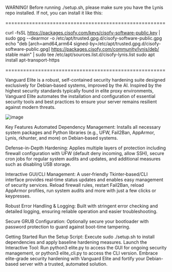 WARNING! Before running ./setup.sh, please make sure you have the Lynis repo installed. If not, you can install it like this:

======================================================

curl -fsSL https://packages.cisofy.com/keys/cisofy-software-public.key | sudo gpg --dearmor -o /etc/apt/trusted.gpg.d/cisofy-software-public.gpg
echo "deb [arch=amd64,arm64 signed-by=/etc/apt/trusted.gpg.d/cisofy-software-public.gpg] https://packages.cisofy.com/community/lynis/deb/ stable main" | sudo tee /etc/apt/sources.list.d/cisofy-lynis.list
sudo apt install apt-transport-https

======================================================

Vanguard Elite is a robust, self-contained security hardening suite designed exclusively for Debian‑based systems, improved by the AI. Inspired by the highest security standards typically found in elite proxy environments, Vanguard Elite automates the installation and configuration of essential security tools and best practices to ensure your server remains resilient against modern threats.

![image](https://github.com/user-attachments/assets/fd48677b-b460-4ea9-867b-3de4d2be2eb2)

Key Features
Automated Dependency Management:
Installs all necessary system packages and Python libraries (e.g., UFW, Fail2Ban, AppArmor, Lynis, rkhunter, and more) on Debian‑based systems.

Defense-in-Depth Hardening:
Applies multiple layers of protection including firewall configuration with UFW (default deny incoming, allow SSH), secure cron jobs for regular system audits and updates, and additional measures such as disabling USB storage.

Interactive GUI/CLI Management:
A user‑friendly Tkinter‑based/CLI interface provides real‑time status updates and enables easy management of security services. Reload firewall rules, restart Fail2Ban, reload AppArmor profiles, run system audits and more with just a few clicks or keypresses.

Robust Error Handling & Logging:
Built with stringent error checking and detailed logging, ensuring reliable operation and easier troubleshooting.

Secure GRUB Configuration:
Optionally secure your bootloader with password protection to guard against boot-time tampering.

Getting Started
Run the Setup Script:
Execute sudo ./setup.sh to install dependencies and apply baseline hardening measures.
Launch the Interactive Tool:
Run python3 elite.py to access the GUI for ongoing security management, or python3 elite_cli.py to access the CLI version.
Embrace elite-grade security hardening with Vanguard Elite and fortify your Debian-based server with a trusted, automated solution.
